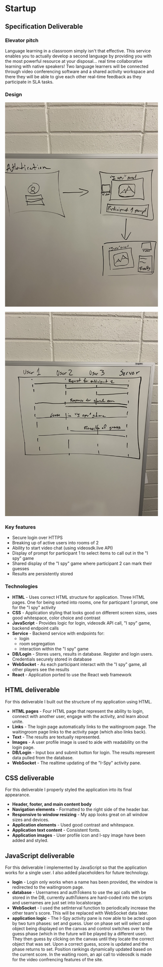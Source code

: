 # Startup

## Specification Deliverable

### Elevator pitch

Language learning in a classroom simply isn't that effective. This service enables you to actually develop a second language by providing you with the most powerful resource at your disposal... real time collaborative learning with native speakers! Two language learners will be connected through video conferencing software and a shared activity workspace and there they will be able to give
 each other real-time feedback as they participate in SLA tasks.

### Design

![Mock1](mock1.jpg)

![Mock2](mock2.jpg)

### Key features

- Secure login over HTTPS
- Breaking up of active users into rooms of 2
- Ability to start video chat (using videosdk.live API)
- Display of prompt for participant 1 to select items to call out in the "I spy" game
- Shared display of the "I spy" game where participant 2 can mark their guesses
- Results are persistently stored 

### Technologies

- **HTML** - Uses correct HTML structure for application. Three HTML pages. One for being sorted into rooms, one for particpant 1 prompt, one for the "I spy" activity
- **CSS** - Application styling that looks good on different screen sizes, uses good whitespace, color choice and contrast
- **JavaScript** - Provides logic for login, videosdk API call, "I spy" game, backend endpoint calls 
- **Service** - Backend service with endpoints for:
  - login
  - room segregation
  - interaction within the "I spy" game
- **DB/Login** - Stores users, results in database. Register and login users. Credentials securely stored in database
- **WebSocket** - As each participant interact with the "I spy" game, all other players see the results 
- **React** - Application ported to use the React web framework

## HTML deliverable

For this deliverable I built out the structure of my application using HTML.

- **HTML pages** - Four HTML page that represent the ability to login, connect with another user, engage with the activity, and learn about unite.
- **Links** - The login page automatically links to the waitingroom page. The waitingroom page links to the activity page (which also links back).
- **Text** - The results are textually represented.
- **Images** - A user profile image is used to aide with readability on the login page.
- **DB/Login** - Input box and submit button for login. The results represent data pulled from the database.
- **WebSocket** - The realtime updating of the "I-Spy" activity pane.

## CSS deliverable

For this deliverable I properly styled the application into its final appearance.

- **Header, footer, and main content body**
- **Navigation elements** - Formatted to the right side of the header bar.
- **Responsive to window resizing** - My app looks great on all window sizes and devices.
- **Application elements** - Used good contrast and whitespace.
- **Application text content** - Consistent fonts.
- **Application images** - User profile icon and I-spy image have been added and styled.

## JavaScript deliverable

For this deliverable I implemented by JavaScript so that the application works for a single user. I also added placeholders for future technology.

- **login** - Login only works when a name has been provided, the window is redirected to the waitingroom page.
- **database** - Usernames and authTokens to use the api calls with be stored in the DB, currently authTokens are hard-coded into the
scripts and usernames are just set into localstorage.
- **WebSocket** - I used the setInterval function to periodically increase the other team's score. This will be replaced with WebSocket data later.
- **application logic** - The I-Spy activity pane is now able to be acted upon by two turn phases: set and guess. User on phase set will select and object being displayed on the canvas and control switches over to the guess phase (which in the future will be played by a different user). They then guess by clicking on the canvas until they locate the correct object that was set. Upon a correct guess, score is updated and the phase returns to set. Position rankings dynamically updated based on the current score. In the waiting room, an api call to videosdk is made for the video confrencing features of the site.
